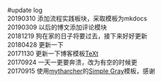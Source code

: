 #update log
<br>20190310 添加流程实践板块，采取模板为mkdocs
<br>20190309 以后的博文添加评论模块
<br>20181219 狗在家的日子将要过去，接下来好好更新
<br>20180428 更新一下
<br>20171130 更新一下博客模板[TeXt](https://github.com/kitian616/jekyll-TeXt-theme)
<br>20170924 一天一更要奔溃，改为有空的时候更
<br>20170915 使用[mytharcher](https://github.com/mytharcher)的[Simple Gray](https://github.com/mytharcher/SimpleGray)模板，感谢
